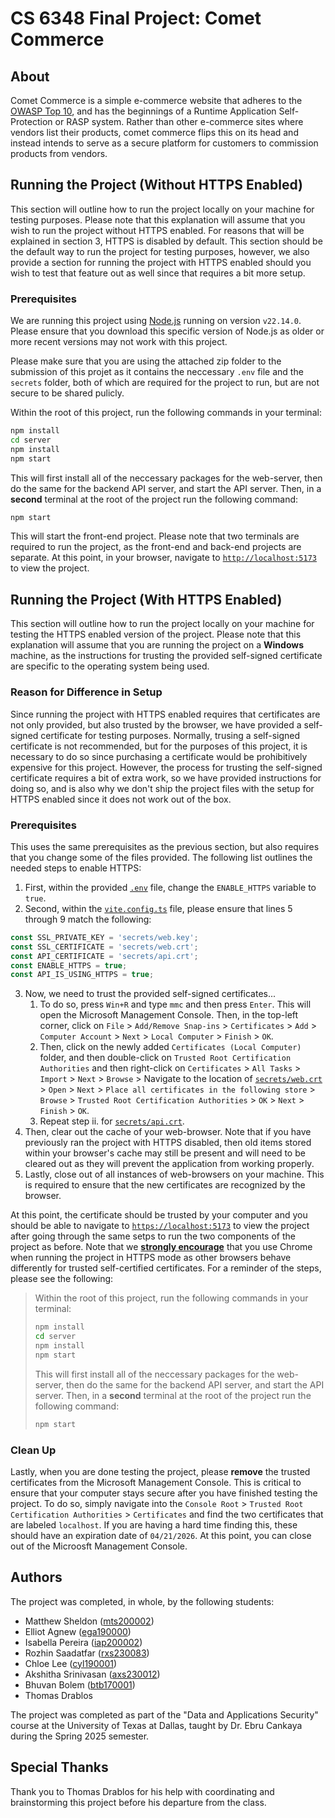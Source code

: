 # CS 6348 Final Project: Comet Commerce

## About
Comet Commerce is a simple e-commerce website that adheres to the [OWASP Top 10](https://owasp.org/Top10/), and has the beginnings of a Runtime Application Self-Protection or RASP system. Rather than other e-commerce sites where vendors list their products, comet commerce flips this on its head and instead intends to serve as a secure platform for customers to commission products from vendors.

## Running the Project (Without HTTPS Enabled)
This section will outline how to run the project locally on your machine for testing purposes. Please note that this explanation will assume that you wish to run the project without HTTPS enabled. For reasons that will be explained in section 3, HTTPS is disabled by default. This section should be the default way to run the project for testing purposes, however, we also provide a section for running the project with HTTPS enabled should you wish to test that feature out as well since that requires a bit more setup.

### Prerequisites
We are running this project using [Node.js](https://nodejs.org/en/download) running on version `v22.14.0`. Please ensure that you download this specific version of Node.js as older or more recent versions may not work with this project.

Please make sure that you are using the attached zip folder to the submission of this projet as it contains the neccessary `.env` file and the `secrets` folder, both of which are required for the project to run, but are not secure to be shared pulicly.

Within the root of this project, run the following commands in your terminal:
```cmd
npm install
cd server
npm install
npm start
```

This will first install all of the neccessary packages for the web-server, then do the same for the backend API server, and start the API server. Then, in a **second** terminal at the root of the project run the following command:
```cmd
npm start
```
This will start the front-end project. Please note that two terminals are required to run the project, as the front-end and back-end projects are separate. At this point, in your browser, navigate to [`http://localhost:5173`](http://localhost:5173) to view the project. 

## Running the Project (With HTTPS Enabled)
This section will outline how to run the project locally on your machine for testing the HTTPS enabled version of the project. Please note that this explanation will assume that you are running the project on a **Windows** machine, as the instructions for trusting the provided self-signed certificate are specific to the operating system being used.

### Reason for Difference in Setup
Since running the project with HTTPS enabled requires that certificates are not only provided, but also trusted by the browser, we have provided a self-signed certificate for testing purposes. Normally, trusing a self-signed certificate is not recommended, but for the purposes of this project, it is necessary to do so since purchasing a certificate would be prohibitively expensive for this project. However, the process for trusting the self-signed certificate requires a bit of extra work, so we have provided instructions for doing so, and is also why we don't ship the project files with the setup for HTTPS enabled since it does not work out of the box.

### Prerequisites
This uses the same prerequisites as the previous section, but also requires that you change some of the files provided. The following list outlines the needed steps to enable HTTPS:
1. First, within the provided [`.env`](/.env) file, change the `ENABLE_HTTPS` variable to `true`.
2. Second, within the [`vite.config.ts`](/vite.config.ts) file, please ensure that lines 5 through 9 match the following:
```ts
const SSL_PRIVATE_KEY = 'secrets/web.key';
const SSL_CERTIFICATE = 'secrets/web.crt';
const API_CERTIFICATE = 'secrets/api.crt';
const ENABLE_HTTPS = true;
const API_IS_USING_HTTPS = true;
```
3. Now, we need to trust the provided self-signed certificates...
    1. To do so, press `Win+R` and type `mmc` and then press `Enter`. This will open the Microsoft Management Console. Then, in the top-left corner, click on `File` > `Add/Remove Snap-ins` > `Certificates` > `Add` > `Computer Account` > `Next` > `Local Computer` > `Finish` > `OK`.
    2. Then, click on the newly added `Certificates (Local Computer)` folder, and then double-click on `Trusted Root Certification Authorities` and then right-click on `Certificates` > `All Tasks` > `Import` > `Next` > `Browse` > Navigate to the location of [`secrets/web.crt`](/secrets/web.crt) > `Open` > `Next` > `Place all certificates in the following store` > `Browse` > `Trusted Root Certification Authorities` > `OK` > `Next` > `Finish` > `OK`.
    3. Repeat step ii. for [`secrets/api.crt`](/secrets/api.crt).
4. Then, clear out the cache of your web-browser. Note that if you have previously ran the project with HTTPS disabled, then old items stored within your browser's cache may still be present and will need to be cleared out as they will prevent the application from working properly.
5. Lastly, close out of all instances of web-browsers on your machine. This is required to ensure that the new certificates are recognized by the browser.

At this point, the certificate should be trusted by your computer and you should be able to navigate to [`https://localhost:5173`](https://localhost:5173) to view the project after going through the same setps to run the two components of the project as before. Note that we <u>**strongly encourage**</u> that you use Chrome when running the project in HTTPS mode as other browsers behave differently for trusted self-certified certificates. For a reminder of the steps, please see the following:

> Within the root of this project, run the following commands in your terminal:
> ```cmd
> npm install
> cd server
> npm install
> npm start
> ```
> 
> This will first install all of the neccessary packages for the web-server, then do the same for the backend API server, and start the API server. Then, in a **second** terminal at the root of the project run the following command:
> ```cmd
> npm start
> ```

### Clean Up
Lastly, when you are done testing the project, please **remove** the trusted certificates from the Microsoft Management Console. This is critical to ensure that your computer stays secure after you have finished testing the project. To do so, simply navigate into the `Console Root` > `Trusted Root Certification Authorities` > `Certificates` and find the two certificates that are labeled `localhost`. If you are having a hard time finding this, these should have an expiration date of `04/21/2026`. At this point, you can close out of the Microosft Management Console. 

## Authors
The project was completed, in whole, by the following students:
- Matthew Sheldon ([mts200002](mailto:mts200002@utdallas.edu)) 
- Elliot Agnew ([ega190000](mailto:ega190000@utdallas.edu))
- Isabella Pereira ([iap200002](mailto:iap200002@utdallas.edu))
- Rozhin Saadatfar ([rxs230083](mailto:rxs230083@utdallas.edu))
- Chloe Lee ([cyl190001](mailto:cyl190001@utdallas.edu))
- Akshitha Srinivasan ([axs230012](mailto:axs230012@utdallas.edu))
- Bhuvan Bolem ([btb170001](mailto:btb170001@utdallas.edu))
- Thomas Drablos

The project was completed as part of the "Data and Applications Security" course at the University of Texas at Dallas, taught by Dr. Ebru Cankaya during the Spring 2025 semester. 

## Special Thanks
Thank you to Thomas Drablos for his help with coordinating and brainstorming this project before his departure from the class. 